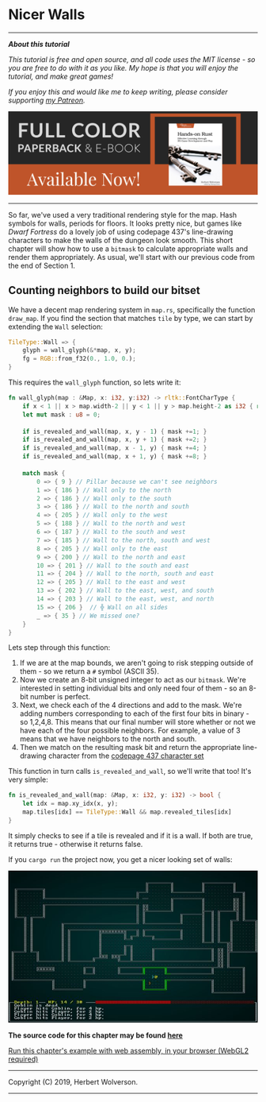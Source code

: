 # Nicer Walls

---

***About this tutorial***

*This tutorial is free and open source, and all code uses the MIT license - so you are free to do with it as you like. My hope is that you will enjoy the tutorial, and make great games!*

*If you enjoy this and would like me to keep writing, please consider supporting [my Patreon](https://www.patreon.com/blackfuture).*

[![Hands-On Rust](./beta-webBanner.jpg)](https://pragprog.com/titles/hwrust/hands-on-rust/)

---

So far, we've used a very traditional rendering style for the map. Hash symbols for walls, periods for floors. It looks pretty nice, but games like *Dwarf Fortress* do a lovely job of using codepage 437's line-drawing characters to make the walls of the dungeon look smooth. This short chapter will show how to use a `bitmask` to calculate appropriate walls and render them appropriately. As usual, we'll start with our previous code from the end of Section 1.

## Counting neighbors to build our bitset

We have a decent map rendering system in `map.rs`, specifically the function `draw_map`. If you find the section that matches `tile` by type, we can start by extending the `Wall` selection:

```rust
TileType::Wall => {
    glyph = wall_glyph(&*map, x, y);
    fg = RGB::from_f32(0., 1.0, 0.);
}
```

This requires the `wall_glyph` function, so lets write it:

```rust
fn wall_glyph(map : &Map, x: i32, y:i32) -> rltk::FontCharType {
    if x < 1 || x > map.width-2 || y < 1 || y > map.height-2 as i32 { return 35; }
    let mut mask : u8 = 0;

    if is_revealed_and_wall(map, x, y - 1) { mask +=1; }
    if is_revealed_and_wall(map, x, y + 1) { mask +=2; }
    if is_revealed_and_wall(map, x - 1, y) { mask +=4; }
    if is_revealed_and_wall(map, x + 1, y) { mask +=8; }

    match mask {
        0 => { 9 } // Pillar because we can't see neighbors
        1 => { 186 } // Wall only to the north
        2 => { 186 } // Wall only to the south
        3 => { 186 } // Wall to the north and south
        4 => { 205 } // Wall only to the west
        5 => { 188 } // Wall to the north and west
        6 => { 187 } // Wall to the south and west
        7 => { 185 } // Wall to the north, south and west
        8 => { 205 } // Wall only to the east
        9 => { 200 } // Wall to the north and east
        10 => { 201 } // Wall to the south and east
        11 => { 204 } // Wall to the north, south and east
        12 => { 205 } // Wall to the east and west
        13 => { 202 } // Wall to the east, west, and south
        14 => { 203 } // Wall to the east, west, and north
        15 => { 206 }  // ╬ Wall on all sides
        _ => { 35 } // We missed one?
    }
}
```

Lets step through this function:
1. If we are at the map bounds, we aren't going to risk stepping outside of them - so we return a `#` symbol (ASCII 35).
2. Now we create an 8-bit unsigned integer to act as our `bitmask`. We're interested in setting individual bits and only need four of them - so an 8-bit number is perfect.
3. Next, we check each of the 4 directions and add to the mask. We're adding numbers corresponding to each of the first four bits in binary - so 1,2,4,8. This means that our final number will store whether or not we have each of the four possible neighbors. For example, a value of 3 means that we have neighbors to the north and south.
4. Then we match on the resulting mask bit and return the appropriate line-drawing character from the [codepage 437 character set](http://dwarffortresswiki.org/index.php/Character_table)

This function in turn calls `is_revealed_and_wall`, so we'll write that too! It's very simple:

```rust
fn is_revealed_and_wall(map: &Map, x: i32, y: i32) -> bool {
    let idx = map.xy_idx(x, y);
    map.tiles[idx] == TileType::Wall && map.revealed_tiles[idx]
}
```
It simply checks to see if a tile is revealed and if it is a wall. If both are true, it returns true - otherwise it returns false.

If you `cargo run` the project now, you get a nicer looking set of walls:

![Screenshot](./c16-s1.jpg)

**The source code for this chapter may be found [here](https://github.com/thebracket/rustrogueliketutorial/tree/master/chapter-16-nicewalls)**

[Run this chapter's example with web assembly, in your browser (WebGL2 required)](https://bfnightly.bracketproductions.com/rustbook/wasm/chapter-16-nicewalls/)

---

Copyright (C) 2019, Herbert Wolverson.

---
